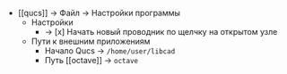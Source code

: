 - [[qucs]] -> Файл -> Настройки программы
	- Настройки
		-  -> [x] Начать новый проводник по щелчку на открытом узле
	- Пути к внешним приложениям
		- Начало Qucs -> `/home/user/libcad`
		- Путь [[octave]] -> `octave`
